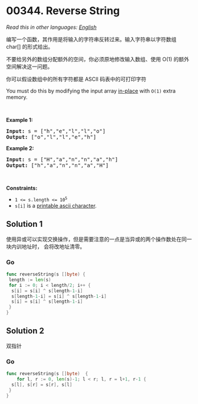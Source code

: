 # 00344. Reverse String

  _Read this in other languages:_
    [_English_](README.md)

<p>
编写一个函数，其作用是将输入的字符串反转过来。输入字符串以字符数组 char[] 的形式给出。

不要给另外的数组分配额外的空间，你必须原地修改输入数组、使用 O(1) 的额外空间解决这一问题。

你可以假设数组中的所有字符都是 ASCII 码表中的可打印字符

</p>

<p>You must do this by modifying the input array <a href="https://en.wikipedia.org/wiki/In-place_algorithm" target="_blank">in-place</a> with <code>O(1)</code> extra memory.</p>

<p>&nbsp;</p>
<p><strong>Example 1:</strong></p>
<pre><strong>Input:</strong> s = ["h","e","l","l","o"]
<strong>Output:</strong> ["o","l","l","e","h"]
</pre><p><strong>Example 2:</strong></p>
<pre><strong>Input:</strong> s = ["H","a","n","n","a","h"]
<strong>Output:</strong> ["h","a","n","n","a","H"]
</pre>
<p>&nbsp;</p>
<p><strong>Constraints:</strong></p>

<ul>
	<li><code>1 &lt;= s.length &lt;= 10<sup>5</sup></code></li>
	<li><code>s[i]</code> is a <a href="https://en.wikipedia.org/wiki/ASCII#Printable_characters" target="_blank">printable ascii character</a>.</li>
</ul>



## Solution 1

使用异或可以实现交换操作，但是需要注意的一点是当异或的两个操作数处在同一块内训地址时，
会将改地址清零。

### Go

```go
func reverseString(s []byte) {
 length := len(s)
 for i := 0; i < length/2; i++ {
  s[i] = s[i] ^ s[length-1-i]
  s[length-1-i] = s[i] ^ s[length-1-i]
  s[i] = s[i] ^ s[length-1-i]
 }
}
```

## Solution 2

双指针

### Go

```go
func reverseString(s []byte)  {
    for l, r := 0, len(s)-1; l < r; l, r = l+1, r-1 {
  s[l], s[r] = s[r], s[l]
 }
}
```
